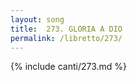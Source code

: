 ```yaml
---
layout: song
title:  273. GLORIA A DIO
permalink: /libretto/273/
---
```

{% include canti/273.md %}   